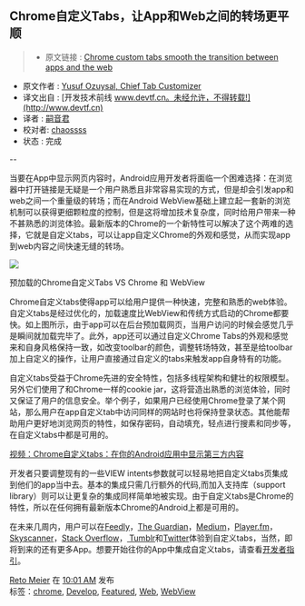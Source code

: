 Chrome自定义Tabs，让App和Web之间的转场更平顺
---

> * 原文链接 : [Chrome custom tabs smooth the transition between apps and the web](http://android-developers.blogspot.sg/2015/09/chrome-custom-tabs-smooth-transition.html)
* 原文作者 : [Yusuf Ozuysal, Chief Tab Customizer](htTabstp://blog.chromium.org/2015/09/chrome-custom-tabs-smooth-transition_2.html)
* 译文出自 : [开发技术前线 www.devtf.cn。未经允许，不得转载!](http://www.devtf.cn)
* 译者 : [嗣音君](https://github.com/xiaolangpapa) 
* 校对者: [chaossss](https://github.com/chaossss)  
* 状态 :  完成

--

当要在App中显示网页内容时，Android应用开发者将面临一个困难选择：在浏览器中打开链接是无疑是一个用户熟悉且非常容易实现的方式，但是却会引发app和web之间一个重量级的转场；而在Android WebView基础上建立起一套新的浏览机制可以获得更细颗粒度的控制，但是这将增加技术复杂度，同时给用户带来一种不甚熟悉的浏览体验。最新版本的Chrome的一个新特性可以解决了这个两难的选择，它就是自定义tabs，可以让app自定义Chrome的外观和感觉，从而实现app到web内容之间快速无缝的转场。

![](http://7xjy6x.com1.z0.glb.clouddn.com/CCT_Large%202.gif)

预加载的Chrome自定义Tabs VS Chrome 和 WebView

Chrome自定义tabs使得app可以给用户提供一种快速，完整和熟悉的web体验。自定义tabs是经过优化的，加载速度比WebView和传统方式启动的Chrome都要快。如上图所示，由于app可以在后台预加载网页，当用户访问的时候会感觉几乎是瞬间就加载完毕了。此外，app还可以通过自定义Chrome Tabs的外观和感觉来和自身风格保持一致，如改变toolbar的颜色，调整转场特效，甚至是给toolbar加上自定义的操作，让用户直接通过自定义的tabs来触发app自身特有的功能。

自定义tabs受益于Chrome先进的安全特性，包括多线程架构和健壮的权限模型。另外它们使用了和Chrome一样的cookie jar，这将营造出熟悉的浏览体验，同时又保证了用户的信息安全。举个例子，如果用户已经使用Chrome登录了某个网站，那么用户在app自定义tab中访问同样的网站时也将保持登录状态。其他能帮助用户更好地浏览网页的特性，如保存密码，自动填充，轻点进行搜素和同步等，在自定义tabs中都是可用的。

[视频：Chrome自定义tabs：在你的Android应用中显示第三方内容](https://youtu.be/QOxIdbNwpx0)

开发者只要调整现有的一些VIEW intents参数就可以轻易地把自定义tabs页集成到他们的app当中去。基本的集成只需几行额外的代码,而加入支持库（support library）则可以让更复杂的集成同样简单地被实现。由于自定义tabs是Chrome的特性，所以在任何拥有最新版本Chrome的Android上都是可用的。

在未来几周内，用户可以在[Feedly](https://play.google.com/store/apps/details?id=com.devhd.feedly)，[The Guardian](https://play.google.com/store/apps/details?id=com.guardian)，[Medium](https://play.google.com/store/apps/details?id=com.medium.reader)，[Player.fm](https://play.google.com/store/apps/details?id=fm.player)，[Skyscanner](https://play.google.com/store/apps/details?id=net.skyscanner.android.main)，[Stack Overflow](https://play.google.com/store/apps/details?id=com.stackexchange.marvin)，[
Tumblr](https://play.google.com/store/apps/details?id=com.tumblr)和[Twitter](https://play.google.com/store/apps/details?id=com.twitter.android)体验到自定义tabs，当然，即将到来的还有更多App。想要开始往你的App中集成自定义tabs，请查看[开发者指引](https://developer.chrome.com/multidevice/android/customtabs)。

[Reto Meier](https://plus.google.com/113601876824575481275) 在 [10:01 AM](http://android-developers.blogspot.sg/2015/09/chrome-custom-tabs-smooth-transition.html) 发布  
标签：[chrome](http://android-developers.blogspot.sg/search/label/chrome), [Develop](http://android-developers.blogspot.sg/search/label/Develop), [Featured](http://android-developers.blogspot.sg/search/label/Featured), [Web](http://android-developers.blogspot.sg/search/label/Web), [WebView](http://android-developers.blogspot.sg/search/label/WebView)


